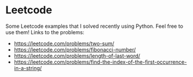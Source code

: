 # Leetcode
Some Leetcode examples that I solved recently using Python. Feel free to use them! 
Links to the problems:
* https://leetcode.com/problems/two-sum/  
* https://leetcode.com/problems/fibonacci-number/
* https://leetcode.com/problems/length-of-last-word/
* https://leetcode.com/problems/find-the-index-of-the-first-occurrence-in-a-string/  
